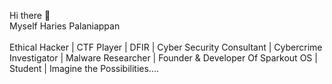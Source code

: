Hi there 👋 </br>
Myself Haries Palaniappan </br></br>
Ethical Hacker | CTF Player | DFIR | Cyber Security Consultant | Cybercrime Investigator | Malware Researcher | Founder & Developer Of Sparkout OS | Student | Imagine the Possibilities....

